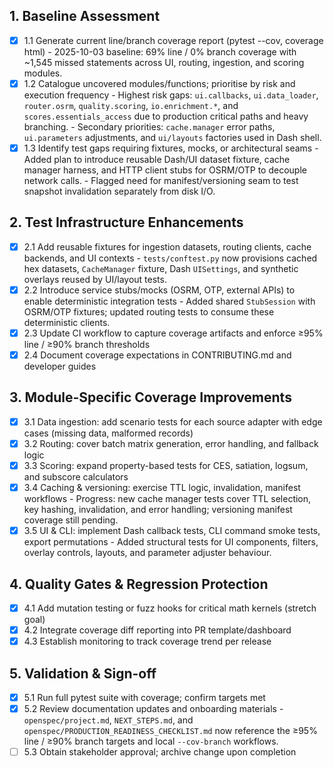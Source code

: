 ## 1. Baseline Assessment
- [x] 1.1 Generate current line/branch coverage report (pytest --cov, coverage html)
      - 2025-10-03 baseline: 69% line / 0% branch coverage with ~1,545 missed statements across UI, routing, ingestion, and scoring modules.
- [x] 1.2 Catalogue uncovered modules/functions; prioritise by risk and execution frequency
      - Highest risk gaps: `ui.callbacks`, `ui.data_loader`, `router.osrm`, `quality.scoring`, `io.enrichment.*`, and `scores.essentials_access` due to production critical paths and heavy branching.
      - Secondary priorities: `cache.manager` error paths, `ui.parameters` adjustments, and `ui/layouts` factories used in Dash shell.
- [x] 1.3 Identify test gaps requiring fixtures, mocks, or architectural seams
      - Added plan to introduce reusable Dash/UI dataset fixture, cache manager harness, and HTTP client stubs for OSRM/OTP to decouple network calls.
      - Flagged need for manifest/versioning seam to test snapshot invalidation separately from disk I/O.

## 2. Test Infrastructure Enhancements
- [x] 2.1 Add reusable fixtures for ingestion datasets, routing clients, cache backends, and UI contexts
      - `tests/conftest.py` now provisions cached hex datasets, `CacheManager` fixture, Dash `UISettings`, and synthetic overlays reused by UI/layout tests.
- [x] 2.2 Introduce service stubs/mocks (OSRM, OTP, external APIs) to enable deterministic integration tests
      - Added shared `StubSession` with OSRM/OTP fixtures; updated routing tests to consume these deterministic clients.
- [x] 2.3 Update CI workflow to capture coverage artifacts and enforce ≥95% line / ≥90% branch thresholds
- [x] 2.4 Document coverage expectations in CONTRIBUTING.md and developer guides

## 3. Module-Specific Coverage Improvements
- [x] 3.1 Data ingestion: add scenario tests for each source adapter with edge cases (missing data, malformed records)
- [x] 3.2 Routing: cover batch matrix generation, error handling, and fallback logic
- [x] 3.3 Scoring: expand property-based tests for CES, satiation, logsum, and subscore calculators
- [x] 3.4 Caching & versioning: exercise TTL logic, invalidation, manifest workflows
      - Progress: new cache manager tests cover TTL selection, key hashing, invalidation, and error handling; versioning manifest coverage still pending.
- [x] 3.5 UI & CLI: implement Dash callback tests, CLI command smoke tests, export permutations
      - Added structural tests for UI components, filters, overlay controls, layouts, and parameter adjuster behaviour.

## 4. Quality Gates & Regression Protection
- [x] 4.1 Add mutation testing or fuzz hooks for critical math kernels (stretch goal)
- [x] 4.2 Integrate coverage diff reporting into PR template/dashboard
- [x] 4.3 Establish monitoring to track coverage trend per release

## 5. Validation & Sign-off
- [x] 5.1 Run full pytest suite with coverage; confirm targets met
- [x] 5.2 Review documentation updates and onboarding materials
      - `openspec/project.md`, `NEXT_STEPS.md`, and `openspec/PRODUCTION_READINESS_CHECKLIST.md` now reference the ≥95% line / ≥90% branch targets and local `--cov-branch` workflows.
- [ ] 5.3 Obtain stakeholder approval; archive change upon completion
